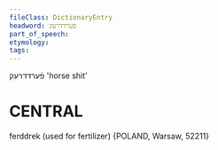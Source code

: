 ```yaml
---
fileClass: DictionaryEntry
headword: פֿערדדרעק
part_of_speech: 
etymology: 
tags: 
---
```

פֿערדדרעק
'horse shit'

CENTRAL
========

ferddrek (used for fertilizer) {POLAND, Warsaw, 52211}
